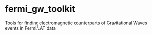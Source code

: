 # fermi_gw_toolkit
Tools for finding electromagnetic counterparts of Gravitational Waves events in Fermi/LAT data
